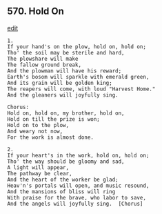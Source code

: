 
## 570.  Hold On
[edit](https://docs.google.com/document/d/1fXK4y3MApVCw7IFZdC96okhsTW1gTbAv/edit?mode=html)



    1.
    If your hand's on the plow, hold on, hold on;
    Tho' the soil may be sterile and hard,
    The plowshare will make
    The fallow ground break,
    And the plowman will have his reward;
    Earth's bosom will sparkle with emerald green,
    And its grain will be golden king;
    The reapers will come, with loud "Harvest Home."
    And the gleaners will joyfully sing.

    Chorus:
    Hold on, hold on, my brother, hold on,
    Hold on till the prize is won;
    Hold on to the plow,
    And weary not now,
    For the work is almost done.

    2.
    If your heart's in the work, hold on, hold on;
    Tho' the way should be gloomy and sad,
    A light will appear,
    The pathway be clear,
    And the heart of the worker be glad;
    Heav'n's portals will open, and music resound,
    And the mansions of bliss will ring
    With praise for the brave, who labor to save,
    And the angels will joyfully sing.  [Chorus]

